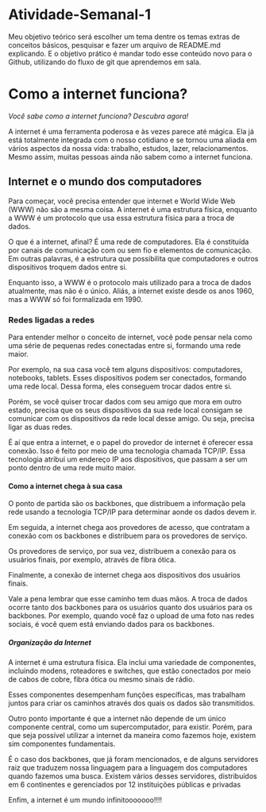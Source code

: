 # Atividade-Semanal-1
Meu objetivo teórico será escolher um tema dentre os temas extras de conceitos básicos, pesquisar e fazer um arquivo de README.md explicando. E o objetivo prático é mandar todo esse conteúdo novo para o Github, utilizando do fluxo de git que aprendemos em sala.

# Como a internet funciona?

*Você sabe como a internet funciona? Descubra agora!*

A internet é uma ferramenta poderosa e às vezes parece até mágica. Ela já está totalmente integrada com o nosso cotidiano e se tornou uma aliada em vários aspectos da nossa vida: trabalho, estudos, lazer, relacionamentos. Mesmo assim, muitas pessoas ainda não sabem como a internet funciona.

## Internet e o mundo dos computadores

Para começar, você precisa entender que internet e World Wide Web (WWW) não são a mesma coisa. A internet é uma estrutura física, enquanto a WWW é um protocolo que usa essa estrutura física para a troca de dados.

O que é a internet, afinal? É uma rede de computadores. Ela é constituída por canais de comunicação com ou sem fio e elementos de comunicação. Em outras palavras, é a estrutura que possibilita que computadores e outros dispositivos troquem dados entre si.

Enquanto isso, a WWW é o protocolo mais utilizado para a troca de dados atualmente, mas não é o único. Aliás, a internet existe desde os anos 1960, mas a WWW só foi formalizada em 1990.

### Redes ligadas a redes

Para entender melhor o conceito de internet, você pode pensar nela como uma série de pequenas redes conectadas entre si, formando uma rede maior.

Por exemplo, na sua casa você tem alguns dispositivos: computadores, notebooks, tablets. Esses dispositivos podem ser conectados, formando uma rede local. Dessa forma, eles conseguem trocar dados entre si.

Porém, se você quiser trocar dados com seu amigo que mora em outro estado, precisa que os seus dispositivos da sua rede local consigam se comunicar com os dispositivos da rede local desse amigo. Ou seja, precisa ligar as duas redes.

É aí que entra a internet, e o papel do provedor de internet é oferecer essa conexão. Isso é feito por meio de uma tecnologia chamada TCP/IP. Essa tecnologia atribui um endereço IP aos dispositivos, que passam a ser um ponto dentro de uma rede muito maior.

#### Como a internet chega à sua casa

O ponto de partida são os backbones, que distribuem a informação pela rede usando a tecnologia TCP/IP para determinar aonde os dados devem ir.

Em seguida, a internet chega aos provedores de acesso, que contratam a conexão com os backbones e distribuem para os provedores de serviço.

Os provedores de serviço, por sua vez, distribuem a conexão para os usuários finais, por exemplo, através de fibra ótica.

Finalmente, a conexão de internet chega aos dispositivos dos usuários finais.

Vale a pena lembrar que esse caminho tem duas mãos. A troca de dados ocorre tanto dos backbones para os usuários quanto dos usuários para os backbones. Por exemplo, quando você faz o upload de uma foto nas redes sociais, é você quem está enviando dados para os backbones.

##### Organização da Internet

A internet é uma estrutura física. Ela inclui uma variedade de componentes, incluindo modens, roteadores e switches, que estão conectados por meio de cabos de cobre, fibra ótica ou mesmo sinais de rádio.

Esses componentes desempenham funções específicas, mas trabalham juntos para criar os caminhos através dos quais os dados são transmitidos.

Outro ponto importante é que a internet não depende de um único componente central, como um supercomputador, para existir. Porém, para que seja possível utilizar a internet da maneira como fazemos hoje, existem sim componentes fundamentais.

É o caso dos backbones, que já foram mencionados, e de alguns servidores raiz que traduzem nossa linguagem para a linguagem dos computadores quando fazemos uma busca. Existem vários desses servidores, distribuídos em 6 continentes e gerenciados por 12 instituições públicas e privadas

Enfim, a internet é um mundo infinitooooooo!!!!
